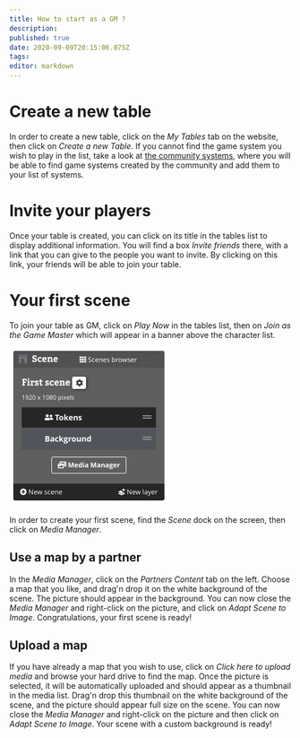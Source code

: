 ```yaml
---
title: How to start as a GM ?
description: 
published: true
date: 2020-09-09T20:15:06.075Z
tags: 
editor: markdown
---
```


# Create a new table
In order to create a new table, click on the *My Tables* tab on the website, then click on *Create a new Table*. If you cannot find the game system you wish to play in the list, take a look at [the community systems](https://community.lets-role.com/c/system-builder/17), where you will be able to find game systems created by the community and add them to your list of systems.

# Invite your players
Once your table is created, you can click on its title in the tables list to display additional information. You will find a box *Invite friends* there, with a link that you can give to the people you want to invite. By clicking on this link, your friends will be able to join your table.

# Your first scene
To join your table as GM, click on *Play Now* in the tables list, then on *Join as the Game Master* which will appear in a banner above the character list.

![first-scene.png](/medias/first-scene.png)

In order to create your first scene, find the *Scene* dock on the screen, then click on *Media Manager*.

## Use a map by a partner
In the *Media Manager*, click on the *Partners Content* tab on the left. Choose a map that you like, and drag'n drop it on the white background of the scene. The picture should appear in the background. You can now close the *Media Manager* and right-click on the picture, and click on *Adapt Scene to Image*. Congratulations, your first scene is ready!

## Upload a map
If you have already a map that you wish to use, click on *Click here to upload media* and browse your hard drive to find the map. Once the picture is selected, it will be automatically uploaded and should appear as a thumbnail in the media list. Drag'n drop this thumbnail on the white background of the scene, and the picture should appear full size on the scene. You can now close the *Media Manager* and right-click on the picture and then click on *Adapt Scene to Image*. Your scene with a custom background is ready!